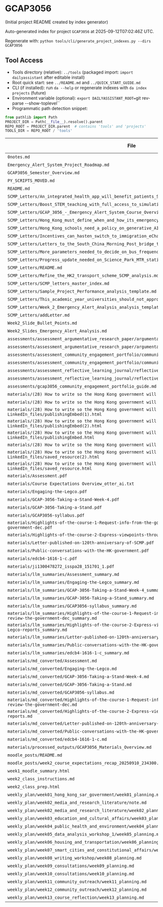 # GCAP3056

(Initial project README created by index generator)


<!-- AUTO_PROJECT_INDEX:START -->
Auto-generated index for project `GCAP3056` at 2025-09-12T07:02:46Z UTC.
<!-- DAILYASSISTANT_TOOLS_PATH=../tools -->
Regenerate with: `python tools/cli/generate_project_indexes.py --dirs GCAP3056`

## Tool Access
- Tools directory (relative): `../tools` (packaged import: `import dailyassistant` after editable install)
- Root quick start: see `../README.md` and `../QUICK_START_GUIDE.md`
- CLI (if installed): run `da --help` or regenerate indexes with `da index projects` (future)
- Environment variable (optional): `export DAILYASSISTANT_ROOT=`git rev-parse --show-toplevel``
- Programmatic path detection snippet:

```python
from pathlib import Path
PROJECT_DIR = Path(__file__).resolve().parent
REPO_ROOT = PROJECT_DIR.parent  # contains 'tools' and 'projects'
TOOLS_DIR = REPO_ROOT / 'tools'
```

| File | Type | Size (bytes) |
|------|------|-------------|
| `0notes.md` | .md | 4271 |
| `Emergency_Alert_System_Project_Roadmap.md` | .md | 8596 |
| `GCAP3056_Semester_Overview.md` | .md | 4385 |
| `PY_SCRIPTS_MOVED.md` | .md | 201 |
| `README.md` | .md | 7967 |
| `SCMP_Letters/An_integrated_health_app_will_benefit_patients_SCMP_analysis.md` | .md | 6279 |
| `SCMP_Letters/Boost_STEM_teaching_with_full_access_to_simulations_SCMP_analysis.md` | .md | 6382 |
| `SCMP_Letters/GCAP_3056_-_Emergency_Alert_System_Course_Overview_analysis_template.md` | .md | 3606 |
| `SCMP_Letters/Hong_Kong_must_define_when_and_how_its_emergency_warning_sys_SCMP_analysis.md` | .md | 6435 |
| `SCMP_Letters/Hong_Kong_schools_need_a_policy_on_generative_AI_to_benefit__SCMP_analysis.md` | .md | 6504 |
| `SCMP_Letters/Incentives_can_hasten_switch_to_immigration_eChannel_SCMP_analysis.md` | .md | 6326 |
| `SCMP_Letters/Letters_to_the_South_China_Morning_Post_bridge_the_space_bet_SCMP_analysis.md` | .md | 6485 |
| `SCMP_Letters/More_parameters_needed_to_decide_on_bus_frequencies_SCMP_analysis.md` | .md | 6348 |
| `SCMP_Letters/Progress_update_needed_on_Science_Park_MTR_station_SCMP_analysis.md` | .md | 6335 |
| `SCMP_Letters/README.md` | .md | 2861 |
| `SCMP_Letters/Refine_the_HK2_transport_scheme_SCMP_analysis.md` | .md | 6062 |
| `SCMP_Letters/SCMP_letters_master_index.md` | .md | 250294 |
| `SCMP_Letters/Sample_Project_Performance_analysis_template.md` | .md | 3263 |
| `SCMP_Letters/This_academic_year_universities_should_not_approach_AI_with__SCMP_analysis.md` | .md | 6304 |
| `SCMP_Letters/Week_2_Emergency_Alert_Analysis_analysis_template.md` | .md | 3133 |
| `SCMP_Letters/addLetter.md` | .md | 4949 |
| `Week2_Slide_Bullet_Points.md` | .md | 7182 |
| `Week2_Slides_Emergency_Alert_Analysis.md` | .md | 13007 |
| `assessments/assessment_argumentative_research_paper/argumentative_research_paper_instructions.md` | .md | 4288 |
| `assessments/assessment_argumentative_research_paper/argumentative_research_paper_rubric.md` | .md | 3356 |
| `assessments/assessment_community_engagement_portfolio/community_engagement_portfolio_instructions.md` | .md | 4304 |
| `assessments/assessment_community_engagement_portfolio/community_engagement_portfolio_rubric.md` | .md | 3584 |
| `assessments/assessment_reflective_learning_journal/reflective_learning_journal_instructions.md` | .md | 4255 |
| `assessments/assessment_reflective_learning_journal/reflective_learning_journal_rubric.md` | .md | 3462 |
| `assessments/gcap3056_community_engagement_portfolio_guide.md` | .md | 8582 |
| `materials/(28) How to write so the Hong Kong government will listen _ LinkedIn.html` | .html | 1543109 |
| `materials/(28) How to write so the Hong Kong government will listen _ LinkedIn_files/index.html` | .html | 2142 |
| `materials/(28) How to write so the Hong Kong government will listen _ LinkedIn_files/publishingEmbed(1).html` | .html | 1869 |
| `materials/(28) How to write so the Hong Kong government will listen _ LinkedIn_files/publishingEmbed(2).html` | .html | 1852 |
| `materials/(28) How to write so the Hong Kong government will listen _ LinkedIn_files/publishingEmbed.html` | .html | 2194 |
| `materials/(28) How to write so the Hong Kong government will listen _ LinkedIn_files/radar.html` | .html | 707 |
| `materials/(28) How to write so the Hong Kong government will listen _ LinkedIn_files/saved_resource(2).html` | .html | 149 |
| `materials/(28) How to write so the Hong Kong government will listen _ LinkedIn_files/saved_resource.html` | .html | 149 |
| `materials/Assessment.pdf` | .pdf | 649888 |
| `materials/Course Expectations Overview_otter_ai.txt` | .txt | 6717 |
| `materials/Engaging-the-Legco.pdf` | .pdf | 746354 |
| `materials/GCAP-3056-Taking-a-Stand-Week-4.pdf` | .pdf | 2555825 |
| `materials/GCAP-3056-Taking-a-Stand.pdf` | .pdf | 9038663 |
| `materials/GCAP3056-syllabus.pdf` | .pdf | 152468 |
| `materials/Highlights-of-the-course-1-Request-info-from-the-government-and-critically-review-the-government-dec.pdf` | .pdf | 1601626 |
| `materials/Highlights-of-the-course-2-Express-viewpoints-through-SCMP-letters-and-Legco-reports.pdf` | .pdf | 1075503 |
| `materials/Letter-published-on-120th-anniversary-of-SCMP.pdf` | .pdf | 614018 |
| `materials/Public-conversations-with-the-HK-government.pdf` | .pdf | 578915 |
| `materials/edcb4-1616-1-c.pdf` | .pdf | 2993397 |
| `materials/ji1300478272_isspa28_151701_1.pdf` | .pdf | 185247 |
| `materials/llm_summaries/Assessment_summary.md` | .md | 1585 |
| `materials/llm_summaries/Engaging-the-Legco_summary.md` | .md | 1600 |
| `materials/llm_summaries/GCAP-3056-Taking-a-Stand-Week-4_summary.md` | .md | 1626 |
| `materials/llm_summaries/GCAP-3056-Taking-a-Stand_summary.md` | .md | 1612 |
| `materials/llm_summaries/GCAP3056-syllabus_summary.md` | .md | 1598 |
| `materials/llm_summaries/Highlights-of-the-course-1-Request-info-from-the-government-and-critically-review-the-government-dec_summary.md` | .md | 1546 |
| `materials/llm_summaries/Highlights-of-the-course-2-Express-viewpoints-through-SCMP-letters-and-Legco-reports_summary.md` | .md | 1732 |
| `materials/llm_summaries/Letter-published-on-120th-anniversary-of-SCMP_summary.md` | .md | 1654 |
| `materials/llm_summaries/Public-conversations-with-the-HK-government_summary.md` | .md | 1650 |
| `materials/llm_summaries/edcb4-1616-1-c_summary.md` | .md | 657 |
| `materials/md_converted/Assessment.md` | .md | 1565 |
| `materials/md_converted/Engaging-the-Legco.md` | .md | 2787 |
| `materials/md_converted/GCAP-3056-Taking-a-Stand-Week-4.md` | .md | 10006 |
| `materials/md_converted/GCAP-3056-Taking-a-Stand.md` | .md | 45250 |
| `materials/md_converted/GCAP3056-syllabus.md` | .md | 14543 |
| `materials/md_converted/Highlights-of-the-course-1-Request-info-from-the-government-and-critically-review-the-government-dec.md` | .md | 785 |
| `materials/md_converted/Highlights-of-the-course-2-Express-viewpoints-through-SCMP-letters-and-Legco-reports.md` | .md | 5877 |
| `materials/md_converted/Letter-published-on-120th-anniversary-of-SCMP.md` | .md | 2688 |
| `materials/md_converted/Public-conversations-with-the-HK-government.md` | .md | 3122 |
| `materials/md_converted/edcb4-1616-1-c.md` | .md | 68 |
| `materials/processed_outputs/GCAP3056_Materials_Overview.md` | .md | 4175 |
| `moodle_posts/README.md` | .md | 825 |
| `moodle_posts/week2_course_expectations_recap_20250910_234300.html` | .html | 8615 |
| `week1_moodle_summary.html` | .html | 7057 |
| `week2_class_instructions.md` | .md | 1453 |
| `week2_class_prep.html` | .html | 11659 |
| `weekly_plan/week01_hong_kong_sar_government/week01_planning.md` | .md | 2641 |
| `weekly_plan/week02_media_and_research_literature/note.md` | .md | 7606 |
| `weekly_plan/week02_media_and_research_literature/week02_planning.md` | .md | 2505 |
| `weekly_plan/week03_education_and_cultural_affairs/week03_planning.md` | .md | 2486 |
| `weekly_plan/week04_public_health_and_environment/week04_planning.md` | .md | 2413 |
| `weekly_plan/week05_data_analysis_workshop_1/week05_planning.md` | .md | 2245 |
| `weekly_plan/week06_housing_and_transportation/week06_planning.md` | .md | 2370 |
| `weekly_plan/week07_smart_cities_and_constitutional_affairs/week07_planning.md` | .md | 2404 |
| `weekly_plan/week08_writing_workshop/week08_planning.md` | .md | 2219 |
| `weekly_plan/week09_consultations/week09_planning.md` | .md | 2108 |
| `weekly_plan/week10_consultations/week10_planning.md` | .md | 2084 |
| `weekly_plan/week11_community_outreach/week11_planning.md` | .md | 2130 |
| `weekly_plan/week12_community_outreach/week12_planning.md` | .md | 2120 |
| `weekly_plan/week13_course_reflection/week13_planning.md` | .md | 2103 |

<!-- AUTO_PROJECT_INDEX:END -->
